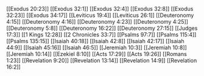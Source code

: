 [[Exodus 20:23]]
[[Exodus 32:1]]
[[Exodus 32:4]]
[[Exodus 32:8]]
[[Exodus 32:23]]
[[Exodus 34:17]]
[[Leviticus 19:4]]
[[Leviticus 26:1]]
[[Deuteronomy 4:15]]
[[Deuteronomy 4:16]]
[[Deuteronomy 4:23]]
[[Deuteronomy 4:25]]
[[Deuteronomy 5:8]]
[[Deuteronomy 16:22]]
[[Deuteronomy 27:15]]
[[Judges 17:3]]
[[1 Kings 12:28]]
[[2 Chronicles 33:7]]
[[Psalms 97:7]]
[[Psalms 115:4]]
[[Psalms 135:15]]
[[Isaiah 40:18]]
[[Isaiah 42:8]]
[[Isaiah 42:17]]
[[Isaiah 44:9]]
[[Isaiah 45:16]]
[[Isaiah 46:5]]
[[Jeremiah 10:3]]
[[Jeremiah 10:8]]
[[Jeremiah 10:14]]
[[Ezekiel 8:10]]
[[Acts 17:29]]
[[Acts 19:26]]
[[Romans 1:23]]
[[Revelation 9:20]]
[[Revelation 13:14]]
[[Revelation 14:9]]
[[Revelation 16:2]]
